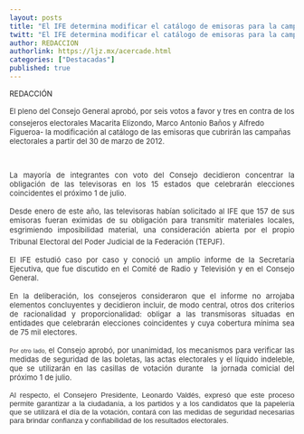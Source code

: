 ```yaml
---
layout: posts
title: "El IFE determina modificar el catálogo de emisoras para la campaña electoral 2012 y valida mecanismos para verificar seguridad en mecanismos electorales"
twitt: "El IFE determina modificar el catálogo de emisoras para la campaña electoral 2012 y valida mecanismos para verificar seguridad en mecanismos electorales"
author: REDACCION
authorlink: https://ljz.mx/acercade.html
categories: ["Destacadas"]
published: true
---
```

<p style="text-align: justify;">
  <span style="font-size: small;">REDACCIÓN</span>
</p>

<p style="color: #000000; font-size: 13px; line-height: normal; margin-top: 0cm; margin-right: 0cm; margin-left: 0cm; margin-bottom: 0.0001pt; text-align: justify;" />

<span style="font-size: small;" /><span style="color: #333333;" />El pleno del Consejo General aprobó, por seis votos a favor y tres en contra de los consejeros electorales Macarita Elizondo, Marco Antonio Baños y Alfredo Figueroa- la modificación al catálogo de las emisoras que cubrirán las campañas electorales a partir del 30 de marzo de 2012. </span></span></p> <p style="color: #000000; font-size: 13px; line-height: normal; margin-top: 0cm; margin-right: 0cm; margin-left: 0cm; margin-bottom: 0.0001pt; text-align: justify;">
  <span style="font-size: small;"><span style="color: #333333;"><br /></span></span>
</p>

<p style="color: #000000; font-size: 13px; line-height: normal; margin-top: 0cm; margin-right: 0cm; margin-left: 0cm; margin-bottom: 0.0001pt; text-align: justify;">
  <span style="font-size: small;"><span style="color: #333333;"> </span></span>
</p>

<p style="color: #000000; font-size: 13px; line-height: normal; margin-top: 0cm; margin-right: 0cm; margin-left: 0cm; margin-bottom: 0.0001pt; text-align: justify;">
  <span style="font-size: small;"><span style="color: #333333;">La mayoría de integrantes con voto del Consejo decidieron concentrar la obligación de las televisoras en los 15 estados que celebrarán elecciones coincidentes el próximo 1 de julio.</span></span>
</p>

<p style="color: #000000; font-size: 13px; line-height: normal; margin-top: 0cm; margin-right: 0cm; margin-left: 0cm; margin-bottom: 0.0001pt; text-align: justify;">
  <span style="font-size: small;"><span style="color: #333333;"><br /></span></span>
</p>

<p style="color: #000000; font-size: 13px; line-height: normal; margin-top: 0cm; margin-right: 0cm; margin-left: 0cm; margin-bottom: 0.0001pt; text-align: justify;">
  <span style="font-size: small;"><span style="color: #333333;"> </span></span>
</p>

<p style="color: #000000; font-size: 13px; line-height: normal; margin-top: 0cm; margin-right: 0cm; margin-left: 0cm; margin-bottom: 0.0001pt; text-align: justify;">
  <span style="font-size: small;"><span style="color: #333333;">Desde enero de este año, las televisoras habían solicitado al IFE que 157 de sus emisoras fueran eximidas de su obligación para transmitir materiales locales, esgrimiendo imposibilidad material, una consideración abierta por el propio Tribunal Electoral del Poder Judicial de la Federación (TEPJF).</span></span>
</p>

<p style="color: #000000; font-size: 13px; line-height: normal; margin-top: 0cm; margin-right: 0cm; margin-left: 0cm; margin-bottom: 0.0001pt; text-align: justify;">
  <span style="font-size: small;"><span style="color: #333333;"> </span></span>
</p>

<p style="color: #000000; font-size: 13px; line-height: normal; margin-top: 0cm; margin-right: 0cm; margin-left: 0cm; margin-bottom: 0.0001pt; text-align: justify;">
   
</p>

<p style="color: #000000; font-size: 13px; line-height: normal; margin-top: 0cm; margin-right: 0cm; margin-left: 0cm; margin-bottom: 0.0001pt; text-align: justify;">
  <span style="font-size: small;"><span style="color: #333333;">El IFE estudió caso por caso y conoció un amplio informe de la Secretaría Ejecutiva, que fue discutido en el Comité de Radio y Televisión y en el Consejo General.</span></span>
</p>

<p style="color: #000000; font-size: 13px; line-height: normal; margin-top: 0cm; margin-right: 0cm; margin-left: 0cm; margin-bottom: 0.0001pt; text-align: justify;">
  <span style="font-size: small;"><span style="color: #333333;"><br /></span></span>
</p>

<p style="color: #000000; font-size: 13px; line-height: normal; margin-top: 0cm; margin-right: 0cm; margin-left: 0cm; margin-bottom: 0.0001pt; text-align: justify;">
  <span style="font-size: small;"><span style="color: #333333;"> </span></span>
</p>

<p style="color: #000000; font-size: 13px; line-height: normal; margin-top: 0cm; margin-right: 0cm; margin-left: 0cm; margin-bottom: 0.0001pt; text-align: justify;">
  <span style="font-size: small;"><span style="color: #333333;">En la deliberación, los consejeros consideraron que el informe no arrojaba elementos concluyentes y decidieron incluir, de modo central, otros dos criterios de racionalidad y proporcionalidad: obligar a las transmisoras situadas en entidades que celebrarán elecciones coincidentes y cuya cobertura mínima sea de 75 mil electores.</span></span>
</p>

<p style="color: #000000; font-size: 13px; line-height: normal; margin-top: 0cm; margin-right: 0cm; margin-left: 0cm; margin-bottom: 0.0001pt; text-align: justify;">
  <span style="font-size: small;"><span style="color: #333333;"><br /></span></span>
</p>

<p style="color: #000000; line-height: normal; margin-top: 0cm; margin-right: 0cm; margin-left: 0cm; margin-bottom: 0.0001pt; text-align: justify;">
  <span style="font-size: small;"><span style="color: #333333;"><span style="font-size: x-small;">Por otro lado, </span>el Consejo aprobó, por unanimidad, los mecanismos para verificar las medidas de seguridad de las boletas, las actas electorales y el líquido indeleble, que se utilizarán en las casillas de votación durante  la jornada comicial del próximo 1 de julio.</span></span>
</p>

<p style="color: #000000; line-height: normal; margin-top: 0cm; margin-right: 0cm; margin-left: 0cm; margin-bottom: 0.0001pt; text-align: justify;">
  <span style="font-size: small;"><span style="color: #333333;"><br /></span></span>
</p>

<p style="color: #000000; font-size: 13px; line-height: normal; margin-top: 0cm; margin-right: 0cm; margin-left: 0cm; margin-bottom: 0.0001pt; text-align: justify;">
  <span style="font-size: small;"><span style="color: #333333;"> </span></span>
</p>

<p style="color: #000000; font-family: arial, sans-serif; font-size: 13px; line-height: normal; margin-top: 0cm; margin-right: 0cm; margin-left: 0cm; margin-bottom: 0.0001pt; text-align: justify;">
  <span style="font-size: 11pt;"><span style="font-size: small;"><span style="color: #333333;">Al respecto, el Consejero Presidente, Leonardo Valdés, expresó que este proceso permite garantizar a la ciudadanía, a los partidos y a los candidatos que la papelería que se utilizará el día de la votación, contará con las medidas de seguridad necesarias para brindar confianza y confiabilidad de los resultados electorales.</span></span></span>
</p>

<p style="color: #000000; font-family: arial, sans-serif; font-size: 13px; line-height: normal; margin-top: 0cm; margin-right: 0cm; margin-left: 0cm; margin-bottom: 0.0001pt; text-align: justify;">
  <span style="font-family: Arial, sans-serif;"> </span>
</p>
